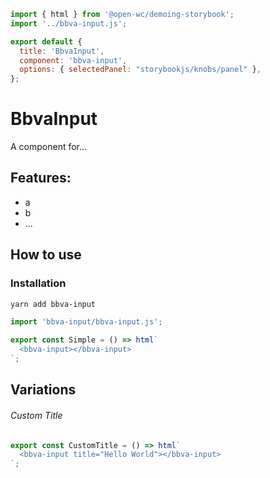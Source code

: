 ```js script
import { html } from '@open-wc/demoing-storybook';
import '../bbva-input.js';

export default {
  title: 'BbvaInput',
  component: 'bbva-input',
  options: { selectedPanel: "storybookjs/knobs/panel" },
};
```

# BbvaInput

A component for...

## Features:

- a
- b
- ...

## How to use

### Installation

```bash
yarn add bbva-input
```

```js
import 'bbva-input/bbva-input.js';
```

```js preview-story
export const Simple = () => html`
  <bbva-input></bbva-input>
`;
```

## Variations

###### Custom Title

```js preview-story
export const CustomTitle = () => html`
  <bbva-input title="Hello World"></bbva-input>
`;
```
